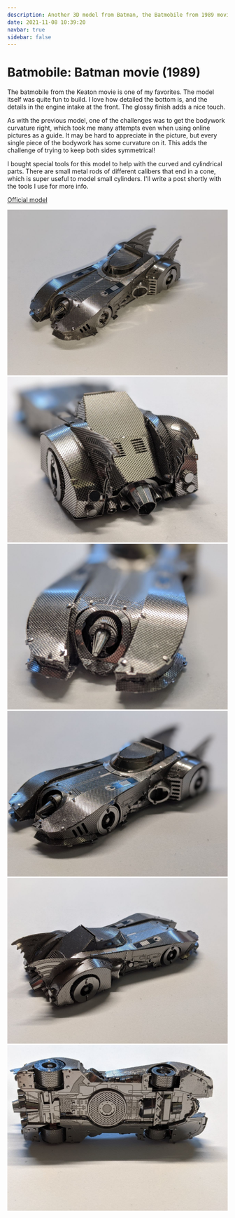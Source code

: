 ```yaml
---
description: Another 3D model from Batman, the Batmobile from 1989 movie. Lots of subtly curved bodywork, great detail in the intake and exhausts.
date: 2021-11-08 10:39:20
navbar: true
sidebar: false
---
```


# Batmobile: Batman movie (1989)

The batmobile from the Keaton movie is one of my favorites. The model itself was quite fun to build. I love how detailed the bottom is, and the details in the engine intake at the front. The glossy finish adds a nice touch.

As with the previous model, one of the challenges was to get the bodywork curvature right, which took me many attempts even when using online pictures as a guide. It may be hard to appreciate in the picture, but every single piece of the bodywork has some curvature on it. This adds the challenge of trying to keep both sides symmetrical!

I bought special tools for this model to help with the curved and cylindrical parts. There are small metal rods of different calibers that end in a cone, which is super useful to model small cylinders. I'll write a post shortly with the tools I use for more info.

[Official model](https://www.metalearth.com/batman/batman-movie-batmobile)

![1](./1.jpg)
![2](./2.jpg)
![3](./3.jpg)
![4](./4.jpg)
![5](./5.jpg)
![6](./6.jpg)